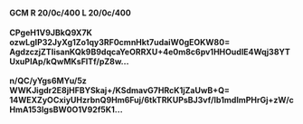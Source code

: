 #### GCM R 20/0c/400 L 20/0c/400
**CPgeH1V9JBkQ9X7K**<br/>**ozwLgIP32JyXg1Zo1qy3RF0cmnHkt7udaiW0gEOKW80=**<br/>**AgdzczjZTIisanKQk9B9dqcaYeORRXU+4e0m8c6pv1HHOudIE4Wqj38YTUxuPIAp/kQwMKsFITf/pZ8w...**<br/><br/>
**n/QC/yYgs6MYu/5z**<br/>**WWKJigdr2E8jHFBYSkaj+/KSdmavG7HRcK1jZaUwB+Q=**<br/>**14WEXZyOCxiyUHzrbnQ9Hm6Fuj/6tkTRKUPsBJ3vf/Ib1mdlmPHrGj+zW/cHmA153lgsBW0O1V92f5K1...**